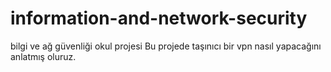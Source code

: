 # information-and-network-security
bilgi ve ağ güvenliği okul projesi
Bu projede taşınıcı bir vpn nasıl yapacağını anlatmış oluruz.
